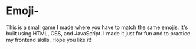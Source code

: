 # Emoji-
This is a small game I made where you have to match the same emojis. It's built using HTML, CSS, and JavaScript. I made it just for fun and to practice my frontend skills. Hope you like it! 
